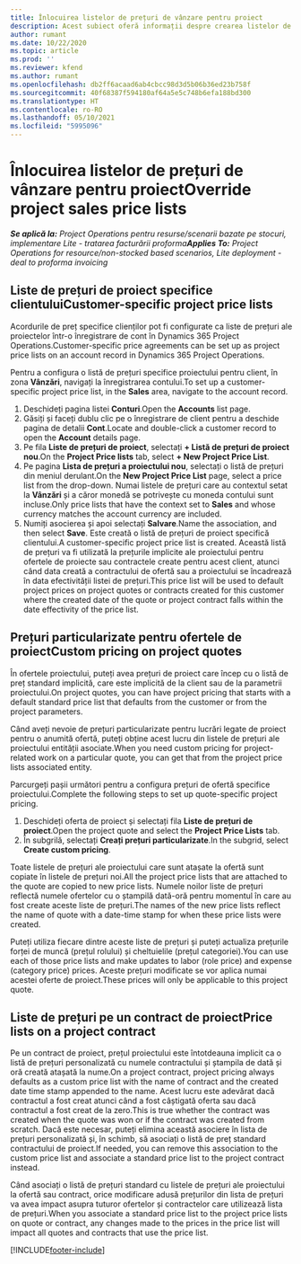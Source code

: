 ```yaml
---
title: Înlocuirea listelor de prețuri de vânzare pentru proiect
description: Acest subiect oferă informații despre crearea listelor de prețuri de vânzare particularizate.
author: rumant
ms.date: 10/22/2020
ms.topic: article
ms.prod: ''
ms.reviewer: kfend
ms.author: rumant
ms.openlocfilehash: db2ff6acaad6ab4cbcc98d3d5b06b36ed23b758f
ms.sourcegitcommit: 40f68387f594180af64a5e5c748b6efa188bd300
ms.translationtype: HT
ms.contentlocale: ro-RO
ms.lasthandoff: 05/10/2021
ms.locfileid: "5995096"
---
```

# <a name="override-project-sales-price-lists"></a><span data-ttu-id="fc3c7-103">Înlocuirea listelor de prețuri de vânzare pentru proiect</span><span class="sxs-lookup"><span data-stu-id="fc3c7-103">Override project sales price lists</span></span>

<span data-ttu-id="fc3c7-104">_**Se aplică la:** Project Operations pentru resurse/scenarii bazate pe stocuri, implementare Lite - tratarea facturării proforma_</span><span class="sxs-lookup"><span data-stu-id="fc3c7-104">_**Applies To:** Project Operations for resource/non-stocked based scenarios, Lite deployment - deal to proforma invoicing_</span></span>

## <a name="customer-specific-project-price-lists"></a><span data-ttu-id="fc3c7-105">Liste de prețuri de proiect specifice clientului</span><span class="sxs-lookup"><span data-stu-id="fc3c7-105">Customer-specific project price lists</span></span>

<span data-ttu-id="fc3c7-106">Acordurile de preț specifice clienților pot fi configurate ca liste de prețuri ale proiectelor într-o înregistrare de cont în Dynamics 365 Project Operations.</span><span class="sxs-lookup"><span data-stu-id="fc3c7-106">Customer-specific price agreements can be set up as project price lists on an account record in Dynamics 365 Project Operations.</span></span>

<span data-ttu-id="fc3c7-107">Pentru a configura o listă de prețuri specifice proiectului pentru client, în zona **Vânzări**, navigați la înregistrarea contului.</span><span class="sxs-lookup"><span data-stu-id="fc3c7-107">To set up a customer-specific project price list, in the **Sales** area, navigate to the account record.</span></span>

1. <span data-ttu-id="fc3c7-108">Deschideți pagina listei **Conturi**.</span><span class="sxs-lookup"><span data-stu-id="fc3c7-108">Open the **Accounts** list page.</span></span>
2. <span data-ttu-id="fc3c7-109">Găsiți și faceți dublu clic pe o înregistrare de client pentru a deschide pagina de detalii **Cont**.</span><span class="sxs-lookup"><span data-stu-id="fc3c7-109">Locate and double-click a customer record to open the **Account** details page.</span></span>
3. <span data-ttu-id="fc3c7-110">Pe fila **Liste de prețuri de proiect**, selectați **+ Listă de prețuri de proiect nou**.</span><span class="sxs-lookup"><span data-stu-id="fc3c7-110">On the **Project Price lists** tab, select **+ New Project Price List**.</span></span>
4. <span data-ttu-id="fc3c7-111">Pe pagina **Lista de prețuri a proiectului nou**, selectați o listă de prețuri din meniul derulant.</span><span class="sxs-lookup"><span data-stu-id="fc3c7-111">On the **New Project Price List** page, select a price list from the drop-down.</span></span> <span data-ttu-id="fc3c7-112">Numai listele de prețuri care au contextul setat la **Vânzări** și a căror monedă se potrivește cu moneda contului sunt incluse.</span><span class="sxs-lookup"><span data-stu-id="fc3c7-112">Only price lists that have the context set to **Sales** and whose currency matches the account currency are included.</span></span>
5. <span data-ttu-id="fc3c7-113">Numiți asocierea și apoi selectați **Salvare**.</span><span class="sxs-lookup"><span data-stu-id="fc3c7-113">Name the association, and then select **Save**.</span></span> <span data-ttu-id="fc3c7-114">Este creată o listă de prețuri de proiect specifică clientului.</span><span class="sxs-lookup"><span data-stu-id="fc3c7-114">A customer-specific project price list is created.</span></span> <span data-ttu-id="fc3c7-115">Această listă de prețuri va fi utilizată la prețurile implicite ale proiectului pentru ofertele de proiecte sau contractele create pentru acest client, atunci când data creată a contractului de ofertă sau a proiectului se încadrează în data efectivității listei de prețuri.</span><span class="sxs-lookup"><span data-stu-id="fc3c7-115">This price list will be used to default project prices on project quotes or contracts created for this customer where the created date of the quote or project contract falls within the date effectivity of the price list.</span></span>

## <a name="custom-pricing-on-project-quotes"></a><span data-ttu-id="fc3c7-116">Prețuri particularizate pentru ofertele de proiect</span><span class="sxs-lookup"><span data-stu-id="fc3c7-116">Custom pricing on project quotes</span></span>

<span data-ttu-id="fc3c7-117">În ofertele proiectului, puteți avea prețuri de proiect care încep cu o listă de preț standard implicită, care este implicită de la client sau de la parametrii proiectului.</span><span class="sxs-lookup"><span data-stu-id="fc3c7-117">On project quotes, you can have project pricing that starts with a default standard price list that defaults from the customer or from the project parameters.</span></span>

<span data-ttu-id="fc3c7-118">Când aveți nevoie de prețuri particularizate pentru lucrări legate de proiect pentru o anumită ofertă, puteți obține acest lucru din listele de prețuri ale proiectului entității asociate.</span><span class="sxs-lookup"><span data-stu-id="fc3c7-118">When you need custom pricing for project-related work on a particular quote, you can get that from the project price lists associated entity.</span></span>

<span data-ttu-id="fc3c7-119">Parcurgeți pașii următori pentru a configura prețuri de ofertă specifice proiectului.</span><span class="sxs-lookup"><span data-stu-id="fc3c7-119">Complete the following steps to set up quote-specific project pricing.</span></span>

1. <span data-ttu-id="fc3c7-120">Deschideți oferta de proiect și selectați fila **Liste de prețuri de proiect**.</span><span class="sxs-lookup"><span data-stu-id="fc3c7-120">Open the project quote and select the **Project Price Lists** tab.</span></span>
2. <span data-ttu-id="fc3c7-121">În subgrilă, selectați **Creați prețuri particularizate**.</span><span class="sxs-lookup"><span data-stu-id="fc3c7-121">In the subgrid, select **Create custom pricing**.</span></span>

<span data-ttu-id="fc3c7-122">Toate listele de prețuri ale proiectului care sunt atașate la ofertă sunt copiate în listele de prețuri noi.</span><span class="sxs-lookup"><span data-stu-id="fc3c7-122">All the project price lists that are attached to the quote are copied to new price lists.</span></span> <span data-ttu-id="fc3c7-123">Numele noilor liste de prețuri reflectă numele ofertelor cu o ștampilă dată-oră pentru momentul în care au fost create aceste liste de prețuri.</span><span class="sxs-lookup"><span data-stu-id="fc3c7-123">The names of the new price lists reflect the name of quote with a date-time stamp for when these price lists were created.</span></span>

<span data-ttu-id="fc3c7-124">Puteți utiliza fiecare dintre aceste liste de prețuri și puteți actualiza prețurile forței de muncă (prețul rolului) și cheltuielile (prețul categoriei).</span><span class="sxs-lookup"><span data-stu-id="fc3c7-124">You can use each of those price lists and make updates to labor (role price) and expense (category price) prices.</span></span> <span data-ttu-id="fc3c7-125">Aceste prețuri modificate se vor aplica numai acestei oferte de proiect.</span><span class="sxs-lookup"><span data-stu-id="fc3c7-125">These prices will only be applicable to this project quote.</span></span>

## <a name="price-lists-on-a-project-contract"></a><span data-ttu-id="fc3c7-126">Liste de prețuri pe un contract de proiect</span><span class="sxs-lookup"><span data-stu-id="fc3c7-126">Price lists on a project contract</span></span>

<span data-ttu-id="fc3c7-127">Pe un contract de proiect, prețul proiectului este întotdeauna implicit ca o listă de prețuri personalizată cu numele contractului și ștampila de dată și oră creată atașată la nume.</span><span class="sxs-lookup"><span data-stu-id="fc3c7-127">On a project contract, project pricing always defaults as a custom price list with the name of contract and the created date time stamp appended to the name.</span></span> <span data-ttu-id="fc3c7-128">Acest lucru este adevărat dacă contractul a fost creat atunci când a fost câștigată oferta sau dacă contractul a fost creat de la zero.</span><span class="sxs-lookup"><span data-stu-id="fc3c7-128">This is true whether the contract was created when the quote was won or if the contract was created from scratch.</span></span> <span data-ttu-id="fc3c7-129">Dacă este necesar, puteți elimina această asociere în lista de prețuri personalizată și, în schimb, să asociați o listă de preț standard contractului de proiect.</span><span class="sxs-lookup"><span data-stu-id="fc3c7-129">If needed, you can remove this association to the custom price list and associate a standard price list to the project contract instead.</span></span>

<span data-ttu-id="fc3c7-130">Când asociați o listă de prețuri standard cu listele de prețuri ale proiectului la ofertă sau contract, orice modificare adusă prețurilor din lista de prețuri va avea impact asupra tuturor ofertelor și contractelor care utilizează lista de prețuri.</span><span class="sxs-lookup"><span data-stu-id="fc3c7-130">When you associate a standard price list to the project price lists on quote or contract, any changes made to the prices in the price list will impact all quotes and contracts that use the price list.</span></span>


[!INCLUDE[footer-include](../includes/footer-banner.md)]